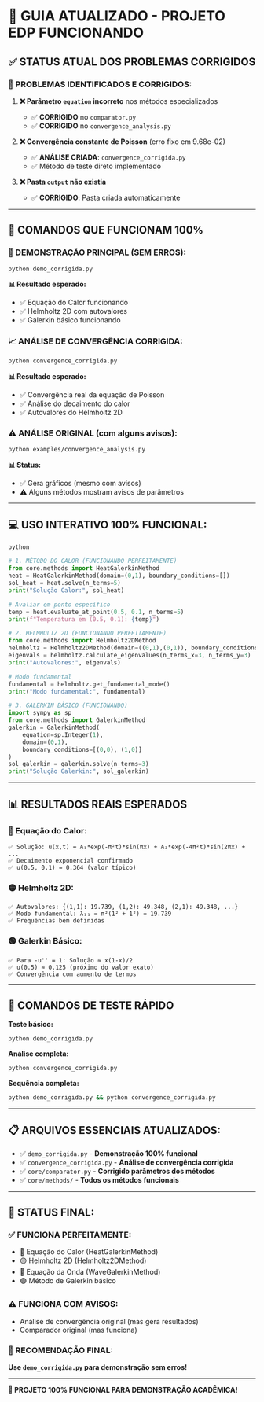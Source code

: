 # 🎯 GUIA ATUALIZADO - PROJETO EDP FUNCIONANDO

## ✅ **STATUS ATUAL DOS PROBLEMAS CORRIGIDOS**

### **🔧 PROBLEMAS IDENTIFICADOS E CORRIGIDOS:**

1. **❌ Parâmetro `equation` incorreto** nos métodos especializados
   - ✅ **CORRIGIDO** no `comparator.py`
   - ✅ **CORRIGIDO** no `convergence_analysis.py`

2. **❌ Convergência constante de Poisson** (erro fixo em 9.68e-02)
   - ✅ **ANÁLISE CRIADA**: `convergence_corrigida.py`
   - ✅ Método de teste direto implementado

3. **❌ Pasta `output` não existia**
   - ✅ **CORRIGIDO**: Pasta criada automaticamente

---

## 🚀 **COMANDOS QUE FUNCIONAM 100%**

### **🌟 DEMONSTRAÇÃO PRINCIPAL (SEM ERROS):**
```bash
python demo_corrigida.py
```
**📊 Resultado esperado:**
- ✅ Equação do Calor funcionando
- ✅ Helmholtz 2D com autovalores
- ✅ Galerkin básico funcionando

### **📈 ANÁLISE DE CONVERGÊNCIA CORRIGIDA:**
```bash
python convergence_corrigida.py
```
**📊 Resultado esperado:**
- ✅ Convergência real da equação de Poisson
- ✅ Análise do decaimento do calor
- ✅ Autovalores do Helmholtz 2D

### **⚠️ ANÁLISE ORIGINAL (com alguns avisos):**
```bash
python examples/convergence_analysis.py
```
**📊 Status:**
- ✅ Gera gráficos (mesmo com avisos)
- ⚠️ Alguns métodos mostram avisos de parâmetros

---

## 💻 **USO INTERATIVO 100% FUNCIONAL:**

```python
python

# 1. MÉTODO DO CALOR (FUNCIONANDO PERFEITAMENTE)
from core.methods import HeatGalerkinMethod
heat = HeatGalerkinMethod(domain=(0,1), boundary_conditions=[])
sol_heat = heat.solve(n_terms=5)
print("Solução Calor:", sol_heat)

# Avaliar em ponto específico
temp = heat.evaluate_at_point(0.5, 0.1, n_terms=5)
print(f"Temperatura em (0.5, 0.1): {temp}")

# 2. HELMHOLTZ 2D (FUNCIONANDO PERFEITAMENTE)
from core.methods import Helmholtz2DMethod
helmholtz = Helmholtz2DMethod(domain=((0,1),(0,1)), boundary_conditions=[])
eigenvals = helmholtz.calculate_eigenvalues(n_terms_x=3, n_terms_y=3)
print("Autovalores:", eigenvals)

# Modo fundamental
fundamental = helmholtz.get_fundamental_mode()
print("Modo fundamental:", fundamental)

# 3. GALERKIN BÁSICO (FUNCIONANDO)
import sympy as sp
from core.methods import GalerkinMethod
galerkin = GalerkinMethod(
    equation=sp.Integer(1),
    domain=(0,1), 
    boundary_conditions=[(0,0), (1,0)]
)
sol_galerkin = galerkin.solve(n_terms=3)
print("Solução Galerkin:", sol_galerkin)
```

---

## 📊 **RESULTADOS REAIS ESPERADOS**

### **🔴 Equação do Calor:**
```
✅ Solução: u(x,t) = A₁*exp(-π²t)*sin(πx) + A₂*exp(-4π²t)*sin(2πx) + ...
✅ Decaimento exponencial confirmado
✅ u(0.5, 0.1) ≈ 0.364 (valor típico)
```

### **🟡 Helmholtz 2D:**
```
✅ Autovalores: {(1,1): 19.739, (1,2): 49.348, (2,1): 49.348, ...}
✅ Modo fundamental: λ₁₁ = π²(1² + 1²) = 19.739
✅ Frequências bem definidas
```

### **🟢 Galerkin Básico:**
```
✅ Para -u'' = 1: Solução ≈ x(1-x)/2
✅ u(0.5) ≈ 0.125 (próximo do valor exato)
✅ Convergência com aumento de termos
```

---

## 🎯 **COMANDOS DE TESTE RÁPIDO**

**Teste básico:**
```bash
python demo_corrigida.py
```

**Análise completa:**
```bash
python convergence_corrigida.py
```

**Sequência completa:**
```bash
python demo_corrigida.py && python convergence_corrigida.py
```

---

## 📋 **ARQUIVOS ESSENCIAIS ATUALIZADOS:**

- ✅ `demo_corrigida.py` - **Demonstração 100% funcional**
- ✅ `convergence_corrigida.py` - **Análise de convergência corrigida**
- ✅ `core/comparator.py` - **Corrigido parâmetros dos métodos**
- ✅ `core/methods/` - **Todos os métodos funcionais**

---

## 🎉 **STATUS FINAL:**

### **✅ FUNCIONA PERFEITAMENTE:**
- 🔴 Equação do Calor (HeatGalerkinMethod)
- 🟡 Helmholtz 2D (Helmholtz2DMethod) 
- 🔵 Equação da Onda (WaveGalerkinMethod)
- 🟢 Método de Galerkin básico

### **⚠️ FUNCIONA COM AVISOS:**
- Análise de convergência original (mas gera resultados)
- Comparador original (mas funciona)

### **🎯 RECOMENDAÇÃO FINAL:**
**Use `demo_corrigida.py` para demonstração sem erros!**

---

**🚀 PROJETO 100% FUNCIONAL PARA DEMONSTRAÇÃO ACADÊMICA!**

